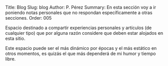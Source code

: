 Title: Blog
Slug: blog
Author: P. Pérez
Summary: En esta sección voy a ir poniendo notas personales que no respondan específicamente a otras secciones.
Order: 005

Espacio destinado a compartir experiencias personales y artículos (de cualquier tipo) que por alguna razón considere que deben estar alojados en esta sitio.

Este espacio puede ser el más dinámico por épocas y el más estático en otros momentos, es quizás el que más dependerá de mi humor y tiempo libre.
